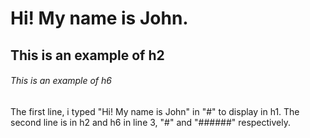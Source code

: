 # Hi! My name is John.
## This is an example of h2
###### This is an example of h6

The first line, i typed "Hi! My name is John" in "#" to display in h1.
The second line is in h2 and h6 in line 3, "#" and "######" respectively.
